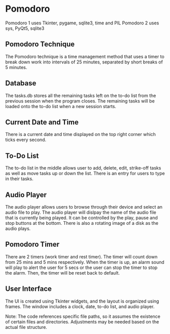 # Pomodoro
Pomodoro 1 uses Tkinter, pygame, sqlite3, time and PIL
Pomodoro 2 uses sys, PyQt5, sqlite3

## Pomodoro Technique
The Pomodoro technique is a time management method that uses a timer to break down work into intervals of 25 minutes, separated by short breaks of 5 minutes.

## Database
The tasks.db stores all the remaining tasks left on the to-do list from the previous session when the program closes. The remaining tasks will be loaded onto the to-do list when a new session starts.

## Current Date and Time
There is a current date and time displayed on the top right corner which ticks every second.

## To-Do List
The to-do list in the middle allows user to add, delete, edit, strike-off tasks as well as move tasks up or down the list. There is an entry for users to type in their tasks.

## Audio Player
The audio player allows users to browse through their device and select an audio file to play. The audio player will dislpay the name of the audio file that is currently being played. It can be controlled by the play, pause and stop buttons at the bottom. There is also a rotating image of a disk as the audio plays.

## Pomodoro Timer
There are 2 timers (work timer and rest timer). The timer will count down from 25 mins and 5 mins respectively. When the timer is up, an alarm sound will play to alert the user for 5 secs or the user can stop the timer to stop the alarm. Then, the timer will be reset back to default.

## User Interface
The UI is created using Tkinter widgets, and the layout is organized using frames. The window includes a clock, date, to-do list, and audio player.

Note: The code references specific file paths, so it assumes the existence of certain files and directories. Adjustments may be needed based on the actual file structure.
